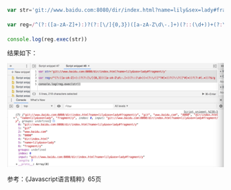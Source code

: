 ```js
var str='git://www.baidu.com:8080/dir/index.html?name=lily&sex=lady#fragment/y'

var reg=/^(?:([a-zA-Z]+):)?(?:[\/]{0,3})([a-zA-Z\d\-.]+)(?::(\d+))+(?:\/([^?#]*))?(?:\?([^#]*))?(?:#(.*))?$/g

console.log(reg.exec(str))
```
结果如下：

<img src="images/reg1.jpeg" width="800px"/>

参考：《Javascript语言精粹》65页